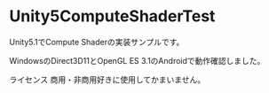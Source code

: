 # Unity5ComputeShaderTest
Unity5.1でCompute Shaderの実装サンプルです。

WindowsのDirect3D11とOpenGL ES 3.1のAndroidで動作確認しました。

ライセンス
商用・非商用好きに使用してかまいません。
